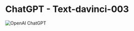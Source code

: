 # ChatGPT - Text-davinci-003
![OpenAI ChatGPT](https://user-images.githubusercontent.com/72439970/234197256-10ae8895-5859-418a-a6c4-88c02eaab2a8.png)

